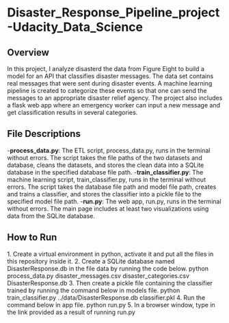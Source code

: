 # Disaster_Response_Pipeline_project-Udacity_Data_Science
<h2>Overview</h2>
In this project, I analyze disasterd the data from Figure Eight to build a model for an API that classifies disaster messages. The data set contains real messages that were sent during disaster events. A machine learning pipeline is created to categorize these events so that one can send the messages to an appropriate disaster relief agency.
The project also includes a flask web app where an emergency worker can input a new message and get classification results in several categories.

<h2>File Descriptions</h2>
  -<b>process_data.py</b>: The ETL script, process_data.py, runs in the terminal without errors. The script takes the file paths of the two datasets and database, cleans the datasets, and stores the clean data into a SQLite database in the specified database file path.
  -<b>train_classifier.py</b>: The machine learning script, train_classifier.py, runs in the terminal without errors. The script takes the database file path and model file path, creates and trains a classifier, and stores the classifier into a pickle file to the specified model file path.
  -<b>run.py</b>: The web app, run.py, runs in the terminal without errors. The main page includes at least two visualizations using data from the SQLite database.

<h2>How to Run</h2>
  1. Create a virtual environment in python, activate it and put all the files in this repository inside it.
  2. Create a SQLite database named DisasterResponse.db in the file data by running the code below.
      python process_data.py disaster_messages.csv disaster_categories.csv DisasterResponse.db  
  3. Then create a pickle file containing the classifier trained by running the command below in models file.
      python train_classifier.py ../data/DisasterResponse.db classifier.pkl
  4. Run the command below in app file.
      python run.py
  5. In a browser window, type in the link provided as a result of running run.py 
